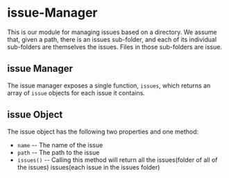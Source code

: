 # issue-Manager

This is our module for managing issues based on a directory. We
assume that, given a path, there is an issues sub-folder, and each of
its individual sub-folders are themselves the issues. Files in those
sub-folders are issue.

## issue Manager

The issue manager exposes a single function, `issues`, which returns
an array of `issue` objects for each issue it contains.

## issue Object

The issue object has the following two properties and one method:

* `name` -- The name of the issue
* `path` -- The path to the issue
* `issues()` -- Calling this method will return all the issues(folder of all of the issues) issues(each issue in the issues folder)